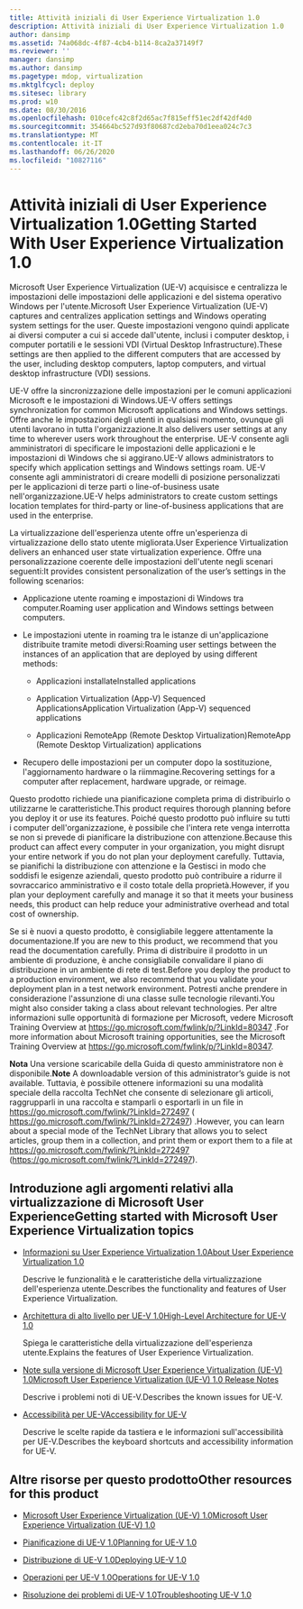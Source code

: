 ```yaml
---
title: Attività iniziali di User Experience Virtualization 1.0
description: Attività iniziali di User Experience Virtualization 1.0
author: dansimp
ms.assetid: 74a068dc-4f87-4cb4-b114-8ca2a37149f7
ms.reviewer: ''
manager: dansimp
ms.author: dansimp
ms.pagetype: mdop, virtualization
ms.mktglfcycl: deploy
ms.sitesec: library
ms.prod: w10
ms.date: 08/30/2016
ms.openlocfilehash: 010cefc42c8f2d65ac7f815eff51ec2df42df4d0
ms.sourcegitcommit: 354664bc527d93f80687cd2eba70d1eea024c7c3
ms.translationtype: MT
ms.contentlocale: it-IT
ms.lasthandoff: 06/26/2020
ms.locfileid: "10827116"
---
```

# <span data-ttu-id="0e4c8-103">Attività iniziali di User Experience Virtualization 1.0</span><span class="sxs-lookup"><span data-stu-id="0e4c8-103">Getting Started With User Experience Virtualization 1.0</span></span>


<span data-ttu-id="0e4c8-104">Microsoft User Experience Virtualization (UE-V) acquisisce e centralizza le impostazioni delle impostazioni delle applicazioni e del sistema operativo Windows per l'utente.</span><span class="sxs-lookup"><span data-stu-id="0e4c8-104">Microsoft User Experience Virtualization (UE-V) captures and centralizes application settings and Windows operating system settings for the user.</span></span> <span data-ttu-id="0e4c8-105">Queste impostazioni vengono quindi applicate ai diversi computer a cui si accede dall'utente, inclusi i computer desktop, i computer portatili e le sessioni VDI (Virtual Desktop Infrastructure).</span><span class="sxs-lookup"><span data-stu-id="0e4c8-105">These settings are then applied to the different computers that are accessed by the user, including desktop computers, laptop computers, and virtual desktop infrastructure (VDI) sessions.</span></span>

<span data-ttu-id="0e4c8-106">UE-V offre la sincronizzazione delle impostazioni per le comuni applicazioni Microsoft e le impostazioni di Windows.</span><span class="sxs-lookup"><span data-stu-id="0e4c8-106">UE-V offers settings synchronization for common Microsoft applications and Windows settings.</span></span> <span data-ttu-id="0e4c8-107">Offre anche le impostazioni degli utenti in qualsiasi momento, ovunque gli utenti lavorano in tutta l'organizzazione.</span><span class="sxs-lookup"><span data-stu-id="0e4c8-107">It also delivers user settings at any time to wherever users work throughout the enterprise.</span></span> <span data-ttu-id="0e4c8-108">UE-V consente agli amministratori di specificare le impostazioni delle applicazioni e le impostazioni di Windows che si aggirano.</span><span class="sxs-lookup"><span data-stu-id="0e4c8-108">UE-V allows administrators to specify which application settings and Windows settings roam.</span></span> <span data-ttu-id="0e4c8-109">UE-V consente agli amministratori di creare modelli di posizione personalizzati per le applicazioni di terze parti o line-of-business usate nell'organizzazione.</span><span class="sxs-lookup"><span data-stu-id="0e4c8-109">UE-V helps administrators to create custom settings location templates for third-party or line-of-business applications that are used in the enterprise.</span></span>

<span data-ttu-id="0e4c8-110">La virtualizzazione dell'esperienza utente offre un'esperienza di virtualizzazione dello stato utente migliorata.</span><span class="sxs-lookup"><span data-stu-id="0e4c8-110">User Experience Virtualization delivers an enhanced user state virtualization experience.</span></span> <span data-ttu-id="0e4c8-111">Offre una personalizzazione coerente delle impostazioni dell'utente negli scenari seguenti:</span><span class="sxs-lookup"><span data-stu-id="0e4c8-111">It provides consistent personalization of the user’s settings in the following scenarios:</span></span>

-   <span data-ttu-id="0e4c8-112">Applicazione utente roaming e impostazioni di Windows tra computer.</span><span class="sxs-lookup"><span data-stu-id="0e4c8-112">Roaming user application and Windows settings between computers.</span></span>

-   <span data-ttu-id="0e4c8-113">Le impostazioni utente in roaming tra le istanze di un'applicazione distribuite tramite metodi diversi:</span><span class="sxs-lookup"><span data-stu-id="0e4c8-113">Roaming user settings between the instances of an application that are deployed by using different methods:</span></span>

    -   <span data-ttu-id="0e4c8-114">Applicazioni installate</span><span class="sxs-lookup"><span data-stu-id="0e4c8-114">Installed applications</span></span>

    -   <span data-ttu-id="0e4c8-115">Application Virtualization (App-V) Sequenced Applications</span><span class="sxs-lookup"><span data-stu-id="0e4c8-115">Application Virtualization (App-V) sequenced applications</span></span>

    -   <span data-ttu-id="0e4c8-116">Applicazioni RemoteApp (Remote Desktop Virtualization)</span><span class="sxs-lookup"><span data-stu-id="0e4c8-116">RemoteApp (Remote Desktop Virtualization) applications</span></span>

-   <span data-ttu-id="0e4c8-117">Recupero delle impostazioni per un computer dopo la sostituzione, l'aggiornamento hardware o la riimmagine.</span><span class="sxs-lookup"><span data-stu-id="0e4c8-117">Recovering settings for a computer after replacement, hardware upgrade, or reimage.</span></span>

<span data-ttu-id="0e4c8-118">Questo prodotto richiede una pianificazione completa prima di distribuirlo o utilizzarne le caratteristiche.</span><span class="sxs-lookup"><span data-stu-id="0e4c8-118">This product requires thorough planning before you deploy it or use its features.</span></span> <span data-ttu-id="0e4c8-119">Poiché questo prodotto può influire su tutti i computer dell'organizzazione, è possibile che l'intera rete venga interrotta se non si prevede di pianificare la distribuzione con attenzione.</span><span class="sxs-lookup"><span data-stu-id="0e4c8-119">Because this product can affect every computer in your organization, you might disrupt your entire network if you do not plan your deployment carefully.</span></span> <span data-ttu-id="0e4c8-120">Tuttavia, se pianifichi la distribuzione con attenzione e la Gestisci in modo che soddisfi le esigenze aziendali, questo prodotto può contribuire a ridurre il sovraccarico amministrativo e il costo totale della proprietà.</span><span class="sxs-lookup"><span data-stu-id="0e4c8-120">However, if you plan your deployment carefully and manage it so that it meets your business needs, this product can help reduce your administrative overhead and total cost of ownership.</span></span>

<span data-ttu-id="0e4c8-121">Se si è nuovi a questo prodotto, è consigliabile leggere attentamente la documentazione.</span><span class="sxs-lookup"><span data-stu-id="0e4c8-121">If you are new to this product, we recommend that you read the documentation carefully.</span></span> <span data-ttu-id="0e4c8-122">Prima di distribuire il prodotto in un ambiente di produzione, è anche consigliabile convalidare il piano di distribuzione in un ambiente di rete di test.</span><span class="sxs-lookup"><span data-stu-id="0e4c8-122">Before you deploy the product to a production environment, we also recommend that you validate your deployment plan in a test network environment.</span></span> <span data-ttu-id="0e4c8-123">Potresti anche prendere in considerazione l'assunzione di una classe sulle tecnologie rilevanti.</span><span class="sxs-lookup"><span data-stu-id="0e4c8-123">You might also consider taking a class about relevant technologies.</span></span> <span data-ttu-id="0e4c8-124">Per altre informazioni sulle opportunità di formazione per Microsoft, vedere Microsoft Training Overview at <https://go.microsoft.com/fwlink/p/?LinkId=80347> .</span><span class="sxs-lookup"><span data-stu-id="0e4c8-124">For more information about Microsoft training opportunities, see the Microsoft Training Overview at <https://go.microsoft.com/fwlink/p/?LinkId=80347>.</span></span>

<span data-ttu-id="0e4c8-125">**Nota**  Una versione scaricabile della Guida di questo amministratore non è disponibile.</span><span class="sxs-lookup"><span data-stu-id="0e4c8-125">**Note** A downloadable version of this administrator’s guide is not available.</span></span> <span data-ttu-id="0e4c8-126">Tuttavia, è possibile ottenere informazioni su una modalità speciale della raccolta TechNet che consente di selezionare gli articoli, raggrupparli in una raccolta e stamparli o esportarli in un file in <https://go.microsoft.com/fwlink/?LinkId=272497> ( https://go.microsoft.com/fwlink/?LinkId=272497) .</span><span class="sxs-lookup"><span data-stu-id="0e4c8-126">However, you can learn about a special mode of the TechNet Library that allows you to select articles, group them in a collection, and print them or export them to a file at <https://go.microsoft.com/fwlink/?LinkId=272497> (https://go.microsoft.com/fwlink/?LinkId=272497).</span></span>

 

## <span data-ttu-id="0e4c8-127">Introduzione agli argomenti relativi alla virtualizzazione di Microsoft User Experience</span><span class="sxs-lookup"><span data-stu-id="0e4c8-127">Getting started with Microsoft User Experience Virtualization topics</span></span>


-   [<span data-ttu-id="0e4c8-128">Informazioni su User Experience Virtualization 1.0</span><span class="sxs-lookup"><span data-stu-id="0e4c8-128">About User Experience Virtualization 1.0</span></span>](about-user-experience-virtualization-10.md)

    <span data-ttu-id="0e4c8-129">Descrive le funzionalità e le caratteristiche della virtualizzazione dell'esperienza utente.</span><span class="sxs-lookup"><span data-stu-id="0e4c8-129">Describes the functionality and features of User Experience Virtualization.</span></span>

-   [<span data-ttu-id="0e4c8-130">Architettura di alto livello per UE-V 1.0</span><span class="sxs-lookup"><span data-stu-id="0e4c8-130">High-Level Architecture for UE-V 1.0</span></span>](high-level-architecture-for-ue-v-10.md)

    <span data-ttu-id="0e4c8-131">Spiega le caratteristiche della virtualizzazione dell'esperienza utente.</span><span class="sxs-lookup"><span data-stu-id="0e4c8-131">Explains the features of User Experience Virtualization.</span></span>

-   [<span data-ttu-id="0e4c8-132">Note sulla versione di Microsoft User Experience Virtualization (UE-V) 1.0</span><span class="sxs-lookup"><span data-stu-id="0e4c8-132">Microsoft User Experience Virtualization (UE-V) 1.0 Release Notes</span></span>](microsoft-user-experience-virtualization--ue-v--10-release-notes.md)

    <span data-ttu-id="0e4c8-133">Descrive i problemi noti di UE-V.</span><span class="sxs-lookup"><span data-stu-id="0e4c8-133">Describes the known issues for UE-V.</span></span>

-   [<span data-ttu-id="0e4c8-134">Accessibilità per UE-V</span><span class="sxs-lookup"><span data-stu-id="0e4c8-134">Accessibility for UE-V</span></span>](accessibility-for-ue-v.md)

    <span data-ttu-id="0e4c8-135">Descrive le scelte rapide da tastiera e le informazioni sull'accessibilità per UE-V.</span><span class="sxs-lookup"><span data-stu-id="0e4c8-135">Describes the keyboard shortcuts and accessibility information for UE-V.</span></span>

## <span data-ttu-id="0e4c8-136">Altre risorse per questo prodotto</span><span class="sxs-lookup"><span data-stu-id="0e4c8-136">Other resources for this product</span></span>


-   [<span data-ttu-id="0e4c8-137">Microsoft User Experience Virtualization (UE-V) 1.0</span><span class="sxs-lookup"><span data-stu-id="0e4c8-137">Microsoft User Experience Virtualization (UE-V) 1.0</span></span>](index.md)

-   [<span data-ttu-id="0e4c8-138">Pianificazione di UE-V 1.0</span><span class="sxs-lookup"><span data-stu-id="0e4c8-138">Planning for UE-V 1.0</span></span>](planning-for-ue-v-10.md)

-   [<span data-ttu-id="0e4c8-139">Distribuzione di UE-V 1.0</span><span class="sxs-lookup"><span data-stu-id="0e4c8-139">Deploying UE-V 1.0</span></span>](deploying-ue-v-10.md)

-   [<span data-ttu-id="0e4c8-140">Operazioni per UE-V 1.0</span><span class="sxs-lookup"><span data-stu-id="0e4c8-140">Operations for UE-V 1.0</span></span>](operations-for-ue-v-10.md)

-   [<span data-ttu-id="0e4c8-141">Risoluzione dei problemi di UE-V 1.0</span><span class="sxs-lookup"><span data-stu-id="0e4c8-141">Troubleshooting UE-V 1.0</span></span>](troubleshooting-ue-v-10.md)

 

 






